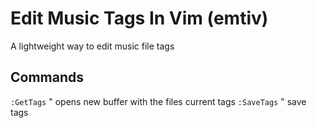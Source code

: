 # Edit Music Tags In Vim (emtiv)

A lightweight way to edit music file tags

## Commands

`:GetTags`     " opens new buffer with the files current tags
`:SaveTags`     " save tags
